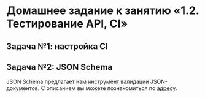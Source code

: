 # Домашнее задание к занятию «1.2. Тестирование API, CI»

## Задача №1: настройка CI

## Задача №2: JSON Schema

JSON Schema предлагает нам инструмент валидации JSON-документов. С описанием вы можете познакомиться по [адресу](https://json-schema.org/understanding-json-schema).

